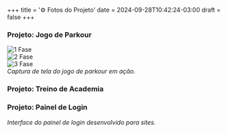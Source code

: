 +++
title = '⚙️ Fotos do Projeto'
date = 2024-09-28T10:42:24-03:00
draft = false
+++

### Projeto: Jogo de Parkour
![1 Fase](/images/1%20fase.png)  
![2 Fase](/images/2%20fase.png)  
![3 Fase](/images/3%20fase.png)  
*Captura de tela do jogo de parkour em ação.*

### Projeto: Treino de Academia



### Projeto: Painel de Login

*Interface do painel de login desenvolvido para sites.*
